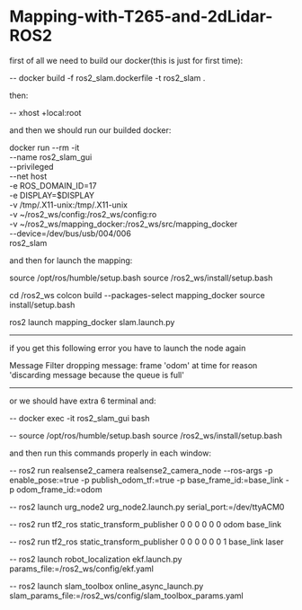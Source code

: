 # Mapping-with-T265-and-2dLidar-ROS2


first of all we need to build our docker(this is just for first time):


-- docker build -f ros2_slam.dockerfile -t ros2_slam .



then: 


-- xhost +local:root


and then we should run our builded docker: 



docker run --rm -it \
  --name ros2_slam_gui \
  --privileged \
  --net host \
  -e ROS_DOMAIN_ID=17 \
  -e DISPLAY=$DISPLAY \
  -v /tmp/.X11-unix:/tmp/.X11-unix \
  -v ~/ros2_ws/config:/ros2_ws/config:ro \
  -v ~/ros2_ws/mapping_docker:/ros2_ws/src/mapping_docker \
  --device=/dev/bus/usb/004/006 \
  ros2_slam





and then for launch the mapping:

source /opt/ros/humble/setup.bash
source /ros2_ws/install/setup.bash

cd /ros2_ws
colcon build --packages-select mapping_docker
source install/setup.bash

ros2 launch mapping_docker slam.launch.py

------------------------------------------------------------------------------------

if you get this following error you have to launch the node again

Message Filter dropping message: frame 'odom' at time  for reason 'discarding message because the queue is full'





------------------------------------------------------------------------------------




or we should have extra 6 terminal and:


-- docker exec -it ros2_slam_gui bash


-- source /opt/ros/humble/setup.bash
 source /ros2_ws/install/setup.bash
 
 
 and then run this commands properly in each window: 


-- ros2 run realsense2_camera realsense2_camera_node    --ros-args      -p enable_pose:=true      -p publish_odom_tf:=true      -p base_frame_id:=base_link      -p odom_frame_id:=odom



-- ros2 launch urg_node2 urg_node2.launch.py   serial_port:=/dev/ttyACM0 


-- ros2 run tf2_ros static_transform_publisher 0 0 0 0 0 0 odom base_link


-- ros2 run tf2_ros static_transform_publisher 0 0 0 0 0 0 1 base_link laser



-- ros2 launch robot_localization ekf.launch.py   params_file:=/ros2_ws/config/ekf.yaml


-- ros2 launch slam_toolbox online_async_launch.py   slam_params_file:=/ros2_ws/config/slam_toolbox_params.yaml



